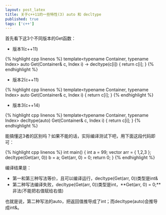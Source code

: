 ```yaml
---
layout: post_latex
title: 关于c++11的一些特性(3) auto 和 decltype
published: true
tags: ['c++']
---
```


首先看下这3个不同版本的Get函数：

<!--more-->

- 版本1(c++11)

{% highlight cpp linenos %}
template<typename Container, typename Index>
auto Get(Container& c, Index i)
-> decltype(c[i])
{
    return c[i];
}
{% endhighlight %}

- 版本2(c++11)

{% highlight cpp linenos %}
template<typename Container, typename Index>
auto Get(Container& c, Index i)
{
    return c[i];
}
{% endhighlight %}

- 版本3(c++14)

{% highlight cpp linenos %}
template<typename Container, typename Index>
decltype(auto) Get(Container& c, Index i)
{
    return c[i];
}
{% endhighlight %}

能搞懂这3者的区别吗？如果不能的话，实际编译测试下吧，用下面这段代码即可：

{% highlight cpp linenos %}
int main() {
    int a = 99;
    vector<int> arr = { 1,2,3 };
    decltype(Get(arr, 0)) b = a;
    Get(arr, 0) = 0;
    return 0;
}
{% endhighlight %}

编译结果是：

- 第一和第三种写法等价，且可以编译运行，decltype(Get(arr, 0))类型是int&
- 第二种写法编译失败，decltype(Get(arr, 0))类型是int，**Get(arr, 0) = 0;**非法(不能把右值赋给右值)

也就是说，第二种写法的auto，把返回值推导成了int；而decltype(auto)会推导成int&。